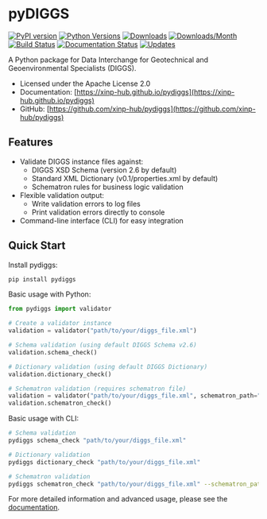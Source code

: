 # pyDIGGS

[![PyPI version](https://img.shields.io/pypi/v/pydiggs.svg)](https://pypi.python.org/pypi/pydiggs)
[![Python Versions](https://img.shields.io/pypi/pyversions/pydiggs)](https://pypi.org/project/pydiggs)
[![Downloads](https://static.pepy.tech/badge/pydiggs)](https://pepy.tech/project/pydiggs)
[![Downloads/Month](https://static.pepy.tech/badge/pydiggs/month)](https://pepy.tech/project/pydiggs)
[![Build Status](https://github.com/xinp-hub/pydiggs/actions/workflows/ci.yml/badge.svg)](https://github.com/xinp-hub/pydiggs/actions/workflows/ci.yml)
[![Documentation Status](https://github.com/xinp-hub/pydiggs/actions/workflows/docs.yml/badge.svg)](https://xinp-hub.github.io/pydiggs/)
[![Updates](https://pyup.io/repos/github/xinp-hub/pydiggs/shield.svg)](https://pyup.io/account/repos/github/xinp-hub/pydiggs/)

A Python package for Data Interchange for Geotechnical and Geoenvironmental Specialists (DIGGS).

* Licensed under the Apache License 2.0
* Documentation: [https://xinp-hub.github.io/pydiggs](https://xinp-hub.github.io/pydiggs)
* GitHub: [https://github.com/xinp-hub/pydiggs](https://github.com/xinp-hub/pydiggs)

## Features

* Validate DIGGS instance files against:
    * DIGGS XSD Schema (version 2.6 by default)
    * Standard XML Dictionary (v0.1/properties.xml by default)
    * Schematron rules for business logic validation
* Flexible validation output:
    * Write validation errors to log files
    * Print validation errors directly to console
* Command-line interface (CLI) for easy integration

## Quick Start

Install pydiggs:
```bash
pip install pydiggs
```

Basic usage with Python:
```python
from pydiggs import validator

# Create a validator instance
validation = validator("path/to/your/diggs_file.xml")

# Schema validation (using default DIGGS Schema v2.6)
validation.schema_check()

# Dictionary validation (using default DIGGS Dictionary)
validation.dictionary_check()

# Schematron validation (requires schematron file)
validation = validator("path/to/your/diggs_file.xml", schematron_path="path/to/schematron.sch")
validation.schematron_check()
```

Basic usage with CLI:
```bash
# Schema validation
pydiggs schema_check "path/to/your/diggs_file.xml"

# Dictionary validation
pydiggs dictionary_check "path/to/your/diggs_file.xml"

# Schematron validation
pydiggs schematron_check "path/to/your/diggs_file.xml" --schematron_path "path/to/schematron.sch"
```

For more detailed information and advanced usage, please see the [documentation](https://xinp-hub.github.io/pydiggs). 